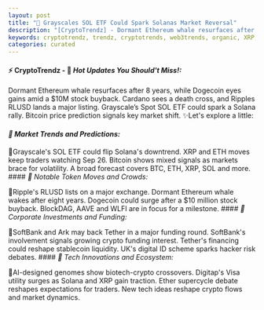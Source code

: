 ```yaml
---
layout: post
title: "🌌 Grayscales SOL ETF Could Spark Solanas Market Reversal"
description: "[CryptoTrendz] - Dormant Ethereum whale resurfaces after 8 years, while Dogecoin eyes gains amid a $10M stock buyback. Cardano sees a death cross, and Ripples RLUSD lands a major listing. Grayscale’s Spot SOL ETF could spark a Solana rally. Bitcoin price prediction signals key market shift."
keywords: cryptotrendz, trendz, cryptotrends, web3trends, organic, XRP, Ethereum, Crypto, Digital, Stablecoin, Bitcoin, Miner, Google, SOL, Market, AI
categories: curated
---
```


#### ⚡ CryptoTrendz - 📌 *Hot Updates You Should't Miss!:*

Dormant Ethereum whale resurfaces after 8 years, while Dogecoin eyes gains amid a $10M stock buyback. Cardano sees a death cross, and Ripples RLUSD lands a major listing. Grayscale’s Spot SOL ETF could spark a Solana rally. Bitcoin price prediction signals key market shift. ✨Let's explore a little:


#### *🔖  Market Trends and Predictions:*  

🔹Grayscale's SOL ETF could flip Solana's downtrend. XRP and ETH moves keep traders watching Sep 26. Bitcoin shows mixed signals as markets brace for volatility. A broad forecast covers BTC, ETH, XRP, SOL and more. #### *🔖  Notable Token Moves and Crowds:*  

🔹Ripple's RLUSD lists on a major exchange. Dormant Ethereum whale wakes after eight years. Dogecoin could surge after a $10 million stock buyback. BlockDAG, AAVE and WLFI are in focus for a milestone. #### *🔖  Corporate Investments and Funding:*  

🔹SoftBank and Ark may back Tether in a major funding round. SoftBank's involvement signals growing crypto funding interest. Tether's financing could reshape stablecoin liquidity. UK's digital ID scheme sparks hacker risk debates. #### *🔖  Tech Innovations and Ecosystem:*  

🔹AI-designed genomes show biotech-crypto crossovers. Digitap's Visa utility surges as Solana and XRP gain traction. Ether supercycle debate reshapes expectations for traders. New tech ideas reshape crypto flows and market dynamics.